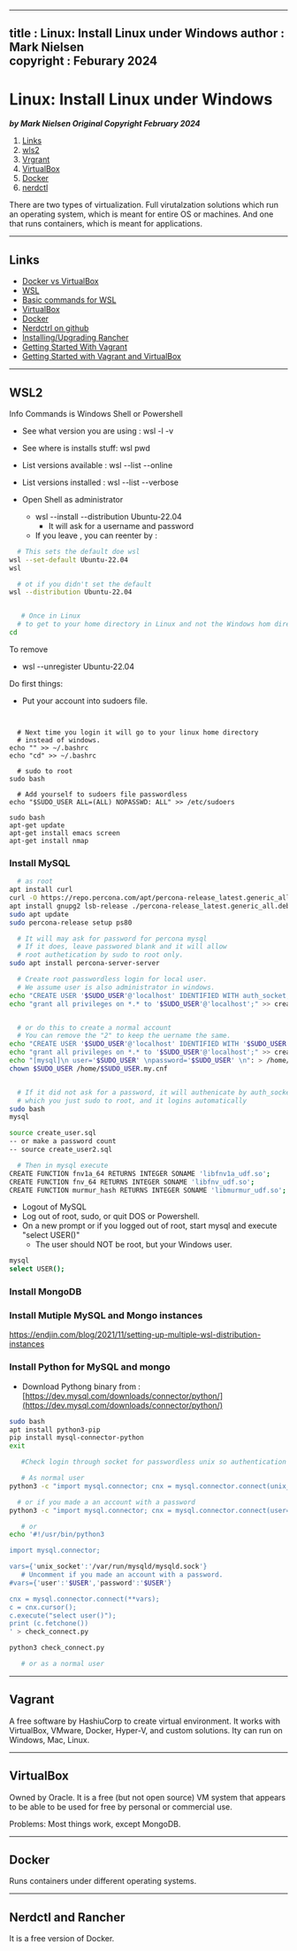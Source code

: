  
---
title : Linux: Install Linux under Windows
author : Mark Nielsen  
copyright : Feburary 2024  
---


Linux: Install Linux under Windows
==============================

_**by Mark Nielsen
Original Copyright February 2024**_


1. [Links](#links)
2. [wls2](#wsl2)
3. [Vrgrant](#vagrant)
4. [VirtualBox](#vb)
5. [Docker](#d)
6. [nerdctl](#n)

There are two types of virtualization.
Full virutalzation solutions which run an operating system, which is meant for entire
OS or machines. 
And one that runs containers, which is meant for applications.


* * *
<a name=Links></a>Links
-----

* [Docker vs VirtualBox](https://stackshare.io/stackups/docker-vs-virtualbox#:~:text=Docker%20containers%20start%20up%20quickly,performance%20compared%20to%20Docker%20containers.)
* [WSL](https://learn.microsoft.com/en-us/windows/wsl/install)
* [Basic commands for WSL](https://learn.microsoft.com/en-us/windows/wsl/basic-commands)
* [VirtualBox](https://www.virtualbox.org/)
* [Docker](https://www.docker.com/)
* [Nerdctrl on github](https://github.com/containerd/nerdctl)
* [Installing/Upgrading Rancher](https://ranchermanager.docs.rancher.com/getting-started/installation-and-upgrade)
* [Getting Started With Vagrant](https://phoenixnap.com/kb/vagrant-beginner-tutorial#:~:text=Before%20you%20start%2C%20make%20sure,%2DV%2C%20and%20custom%20solutions.)
* [Getting Started with Vagrant and VirtualBox](https://www.itu.dk/people/ropf/blog/vagrant_install.html#:~:text=Getting%20Started%20with%20Vagrant%20and,%2C%20MacOS%2C%20Windows%2C%20etc.)

* * *
<a name=wsl2>WSL2</a>
-----

Info Commands is Windows Shell or Powershell
* See what version you are using : wsl -l -v
* See where is installs stuff: wsl pwd
* List versions available : wsl --list --online
* List versions installed : wsl --list --verbose

* Open Shell as administrator
    * wsl --install --distribution  Ubuntu-22.04
       * It will ask for a username and password
    * If you leave , you can reenter by :
```bash
  # This sets the default doe wsl
wsl --set-default Ubuntu-22.04
wsl

  # ot if you didn't set the default
wsl --distribution Ubuntu-22.04


   # Once in Linux
  # to get to your home directory in Linux and not the Windows hom directory
cd
```

To remove
* wsl --unregister Ubuntu-22.04

Do first things:
* Put your account into sudoers file.

```text


  # Next time you login it will go to your linux home directory
  # instead of windows. 
echo "" >> ~/.bashrc
echo "cd" >> ~/.bashrc

  # sudo to root
sudo bash

  # Add yourself to sudoers file passwordless
echo "$SUDO_USER ALL=(ALL) NOPASSWD: ALL" >> /etc/sudoers

sudo bash
apt-get update
apt-get install emacs screen
apt-get install nmap

```

### Install MySQL

```bash
  # as root
apt install curl
curl -O https://repo.percona.com/apt/percona-release_latest.generic_all.deb
apt install gnupg2 lsb-release ./percona-release_latest.generic_all.deb
sudo apt update
sudo percona-release setup ps80

  # It will may ask for password for percona mysql
  # If it does, leave passwored blank and it will allow
  # root authetication by sudo to root only. 
sudo apt install percona-server-server

  # Create root passwordless login for local user.
  # We assume user is also administrator in windows.
echo "CREATE USER '$SUDO_USER'@'localhost' IDENTIFIED WITH auth_socket;" > create_user.sql
echo "grant all privileges on *.* to '$SUDO_USER'@'localhost';" >> create_user.sql


  # or do this to create a normal account
  # You can remove the "2" to keep the uername the same. 
echo "CREATE USER '$SUDO_USER'@'localhost' IDENTIFIED WITH '$SUDO_USER';" > create_user.sql
echo "grant all privileges on *.* to '$SUDO_USER'@'localhost';" >> create_user.sql
echo "[mysql]\n user='$SUDO_USER' \npassword='$SUDO_USER' \n": > /home/$SUDO_USER.my.cnf
chown $SUDO_USER /home/$SUDO_USER.my.cnf


  # If it did not ask for a password, it will authenicate by auth_socket
  # which you just sudo to root, and it logins automatically
sudo bash
mysql

source create_user.sql
-- or make a password count
-- source create_user2.sql

  # Then in mysql execute
CREATE FUNCTION fnv1a_64 RETURNS INTEGER SONAME 'libfnv1a_udf.so';
CREATE FUNCTION fnv_64 RETURNS INTEGER SONAME 'libfnv_udf.so';
CREATE FUNCTION murmur_hash RETURNS INTEGER SONAME 'libmurmur_udf.so';

```

* Logout of MySQL
* Log out of root, sudo, or quit DOS or Powershell.
* On a new prompt or if you logged out of root, start mysql and execute "select USER()"
    * The user should NOT be root, but your Windows user.
```bash
mysql
select USER();
```

### Install MongoDB

### Install Mutiple MySQL and Mongo instances
https://endjin.com/blog/2021/11/setting-up-multiple-wsl-distribution-instances

### Install Python for MySQL and mongo
* Download Pythong binary from  : [https://dev.mysql.com/downloads/connector/python/](https://dev.mysql.com/downloads/connector/python/)


```bash
sudo bash
apt install python3-pip
pip install mysql-connector-python
exit

   #Check login through socket for passwordless unix so authentication

   # As normal user
python3 -c "import mysql.connector; cnx = mysql.connector.connect(unix_socket='/var/run/mysqld/mysqld.sock'); c = cnx.cursor(); c.execute('select user()'); print (c.fetchone()); "

  # or if you made a an account with a password
python3 -c "import mysql.connector; cnx = mysql.connector.connect(user='$USER', password='$USER'); c = cnx.cursor(); c.execute('select user()'); print (c.fetchone()); "

   # or
echo '#!/usr/bin/python3 

import mysql.connector; 

vars={'unix_socket':'/var/run/mysqld/mysqld.sock'}
   # Uncomment if you made an account with a password.
#vars={'user':'$USER','password':'$USER'}

cnx = mysql.connector.connect(**vars);
c = cnx.cursor(); 
c.execute("select user()"); 
print (c.fetchone()) 
' > check_connect.py

python3 check_connect.py

   # or as a normal user


```

* * *
<a name=vagrant></a>Vagrant
-----

A free software by HashiuCorp to create virtual environment.
It works with VirtualBox, VMware, Docker, Hyper-V, and custom solutions.
Ity can run on Windows, Mac, Linux. 

* * *
<a name=vb></a>VirtualBox
-----
Owned by Oracle. It is a free (but not open source) VM system that appears to be able to be used for free by personal or commercial use.

Problems: Most things work, except MongoDB. 


* * *
<a name=d></a>Docker
-----

Runs containers under different operating systems. 


* * *
<a name=n></a>Nerdctl and Rancher
-----
It is a free version of Docker. 




